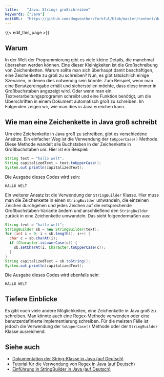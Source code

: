 ```yaml
---
title:    "Java: Strings großschreiben"
keywords: ["Java"]
editURL:  "https://github.com/dogweather/forkful/blob/master/content/de/java/capitalizing-a-string.md"
---
```


{{< edit_this_page >}}

## Warum

In der Welt der Programmierung gibt es viele kleine Details, die manchmal übersehen werden können. Eine dieser Kleinigkeiten ist die Großschreibung von Zeichenketten. Warum sollte man sich überhaupt damit beschäftigen, eine Zeichenkette zu groß zu schreiben? Nun, es gibt tatsächlich einige Szenarien, in denen dies notwendig sein könnte. Zum Beispiel, wenn man eine Benutzereingabe erhält und sicherstellen möchte, dass diese immer in Großbuchstaben angezeigt wird. Oder wenn man ein Textverarbeitungsprogramm schreibt und eine Funktion benötigt, um die Überschriften in einem Dokument automatisch groß zu schreiben. Im Folgenden zeigen wir, wie man dies in Java erreichen kann.

## Wie man eine Zeichenkette in Java groß schreibt

Um eine Zeichenkette in Java groß zu schreiben, gibt es verschiedene Ansätze. Ein einfacher Weg ist die Verwendung der `toUpperCase()` Methode. Diese Methode wandelt alle Buchstaben in der Zeichenkette in Großbuchstaben um. Hier ist ein Beispiel:

```Java
String text = "hallo welt";
String capitalizedText = text.toUpperCase();
System.out.println(capitalizedText);
```

Die Ausgabe dieses Codes wird sein:

```
HALLO WELT
```

Ein weiterer Ansatz ist die Verwendung der `StringBuilder` Klasse. Hier muss man die Zeichenkette in einen `StringBuilder` umwandeln, die einzelnen Zeichen durchgehen und jedes Zeichen auf die entsprechende Großbuchstaben-Variante ändern und anschließend den `StringBuilder` zurück in eine Zeichenkette umwandeln. Das sieht folgendermaßen aus:

```Java
String text = "hallo welt";
StringBuilder sb = new StringBuilder(text);
for (int i = 0; i < sb.length(); i++) {
  char c = sb.charAt(i);
  if (Character.isLowerCase(c)) {
    sb.setCharAt(i, Character.toUpperCase(c));
  }
}
String capitalizedText = sb.toString();
System.out.println(capitalizedText);
```

Die Ausgabe dieses Codes wird ebenfalls sein:

```
HALLO WELT
```

## Tiefere Einblicke

Es gibt noch viele andere Möglichkeiten, eine Zeichenkette in Java groß zu schreiben. Man könnte auch eine Regex-Methode verwenden oder eine benutzerdefinierte Implementierung schreiben. Für die meisten Fälle ist jedoch die Verwendung der `toUpperCase()` Methode oder der `StringBuilder` Klasse ausreichend.

## Siehe auch

- [Dokumentation der String-Klasse in Java (auf Deutsch)](https://docs.oracle.com/javase/10/docs/api/java/lang/String.html)
- [Tutorial für die Verwendung von Regex in Java (auf Deutsch)](https://openbook.rheinwerk-verlag.de/javainsel9/javainsel_07_007.htm#mjce790f8bbf37c6ae37838a98431f4341)
- [Einführung in StringBuilder in Java (auf Deutsch)](https://www.java-forum.org/thema/java-tutorial-java-strings-stringbuilder-und-stringbuffer.187391/)